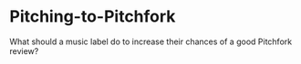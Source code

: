 # Pitching-to-Pitchfork
What should a music label do to increase their chances of a good Pitchfork review?

